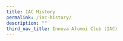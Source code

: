 ```yaml
---
title: IAC History
permalink: /iac-history/
description: ""
third_nav_title: Innova Alumni Club (IAC)
---
```

